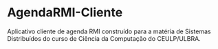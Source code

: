 # AgendaRMI-Cliente
Aplicativo cliente de agenda RMI construído para a matéria de Sistemas Distribuídos do curso de Ciência da Computação do CEULP/ULBRA.
